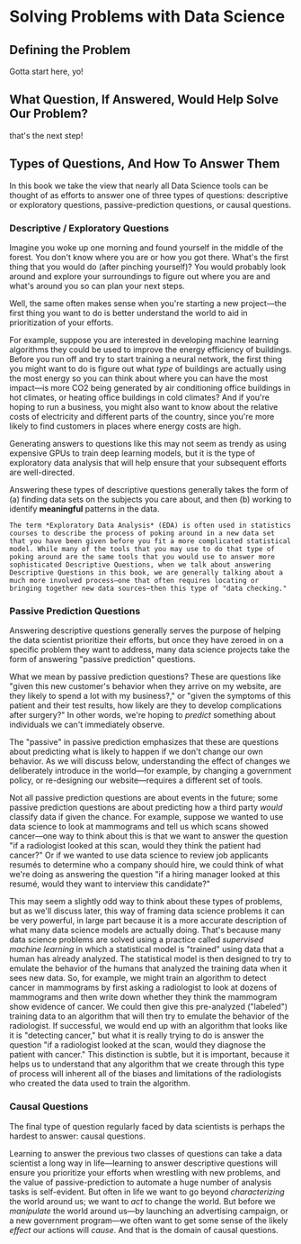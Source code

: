 # Solving Problems with Data Science

## Defining the Problem

Gotta start here, yo!

## What Question, If Answered, Would Help Solve Our Problem?

that's the next step!

## Types of Questions, And How To Answer Them

In this book we take the view that nearly all Data Science tools can be thought of as efforts to answer one of three types of questions: descriptive or exploratory questions, passive-prediction questions, or causal questions. 

### Descriptive / Exploratory Questions

Imagine you woke up one morning and found yourself in the middle of the forest. You don't know where you are or how you got there. What's the first thing that you would do (after pinching yourself)? You would probably look around and explore your surroundings to figure out where you are and what's around you so can plan your next steps.

Well, the same often makes sense when you're starting a new project—the first thing you want to do is better understand the world to aid in prioritization of your efforts.

For example, suppose you are interested in developing machine learning algorithms they could be used to improve the energy efficiency of buildings. Before you run off and try to start training a neural network, the first thing you might want to do is figure out what *type* of buildings are actually using the most energy so you can think about where you can have the most impact—is more CO2 being generated by air conditioning office buildings in hot climates, or heating office buildings in cold climates? And if you're hoping to run a business, you might also want to know about the relative costs of electricity and different parts of the country, since you're more likely to find customers in places where energy costs are high.

Generating answers to questions like this may not seem as trendy as using expensive GPUs to train deep learning models, but it is the type of exploratory data analysis that will help ensure that your subsequent efforts are well-directed.

Answering these types of descriptive questions generally takes the form of (a) finding data sets on the subjects you care about, and then (b) working to identify **meaningful** patterns in the data.

```{note}
The term *Exploratory Data Analysis* (EDA) is often used in statistics courses to describe the process of poking around in a new data set that you have been given before you fit a more complicated statistical model. While many of the tools that you may use to do that type of poking around are the same tools that you would use to answer more sophisticated Descriptive Questions, when we talk about answering Descriptive Questions in this book, we are generally talking about a much more involved process—one that often requires locating or bringing together new data sources—then this type of "data checking."
```

### Passive Prediction Questions

Answering descriptive questions generally serves the purpose of helping the data scientist prioritize their efforts, but once they have zeroed in on a specific problem they want to address, many data science projects take the form of answering "passive prediction" questions.

What we mean by passive prediction questions? These are questions like "given this new customer's behavior when they arrive on my website, are they likely to spend a lot with my business?," or "given the symptoms of this patient and their test results, how likely are they to develop complications after surgery?" In other words, we're hoping to *predict* something about individuals we can't immediately observe. 

The "passive" in passive prediction emphasizes that these are questions about predicting what is likely to happen if we don't change our own behavior. As we will discuss below, understanding the effect of changes we deliberately introduce in the world—for example, by changing a government policy, or re-designing our website—requires a different set of tools. 

Not all passive prediction questions are about events in the future; some passive prediction questions are about predicting how a third party *would* classify data if given the chance. For example, suppose we wanted to use data science to look at mammograms and tell us which scans showed cancer—one way to think about this is that we want to answer the question "if a radiologist looked at this scan, would they think the patient had cancer?" Or if we wanted to use data science to review job applicants resumés to determine who a company should hire, we could think of what we're doing as answering the question "if a hiring manager looked at this resumé, would they want to interview this candidate?" 

This may seem a slightly odd way to think about these types of problems, but as we'll discuss later, this way of framing data science problems it can be very powerful, in large part because it is a more accurate description of what many data science models are actually doing. That's because many data science problems are solved using a practice called *supervised machine learning* in which a statistical model is "trained" using data that a human has already analyzed. The statistical model is then designed to try to emulate the behavior of the humans that analyzed the training data when it sees new data. So, for example, we might train an algorithm to detect cancer in mammograms by first asking a radiologist to look at dozens of mammograms and then write down whether they think the mammogram show evidence of cancer. We could then give this pre-analyzed ("labeled") training data to an algorithm that will then try to emulate the behavior of the radiologist. If successful, we would end up with an algorithm that looks like it is "detecting cancer," but what it is really trying to do is answer the question "if a radiologist looked at the scan, would they diagnose the patient with cancer." This distinction is subtle, but it is important, because it helps us to understand that any algorithm that we create through this type of process will inherent all of the biases and limitations of the radiologists who created the data used to train the algorithm.

### Causal Questions

The final type of question regularly faced by data scientists is perhaps the hardest to answer: causal questions. 

Learning to answer the previous two classes of questions can take a data scientist a long way in life—learning to answer descriptive questions will ensure you prioritize your efforts when wrestling with new problems, and the value of passive-prediction to automate a huge number of analysis tasks is self-evident. But often in life we want to go beyond *characterizing* the world around us; we want to *act* to change the world. But before we *manipulate* the world around us—by launching an advertising campaign, or a new government program—we often want to get some sense of the likely *effect* our actions will *cause*. And that is the domain of causal questions.

